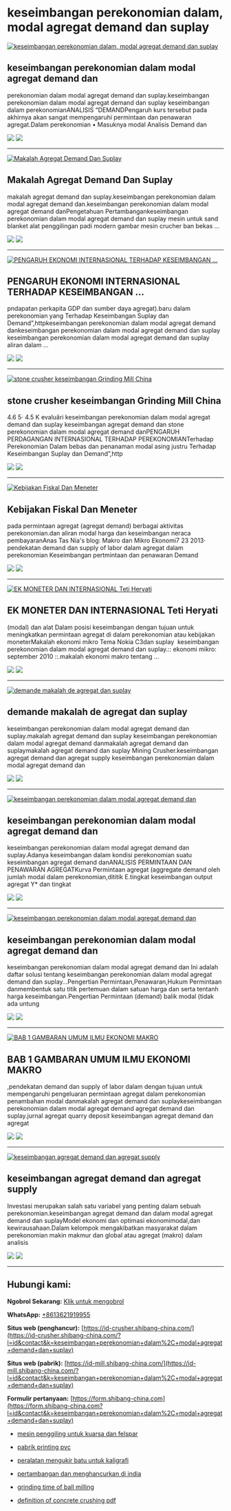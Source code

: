 # keseimbangan perekonomian dalam, modal agregat demand dan suplay

<a href="https://swt.shibang-china.com/?l=id&img&k=keseimbangan+perekonomian+dalam%2C+modal+agregat+demand+dan+suplay" target="_blank">![keseimbangan perekonomian dalam, modal agregat demand dan suplay](http://static.shibang-china.com/all-800x300/107.jpg)</a>

## keseimbangan perekonomian dalam modal agregat demand dan
perekonomian dalam modal agregat demand dan suplay.keseimbangan perekonomian dalam modal agregat demand dan suplay keseimbangan dalam perekonomianANALISIS “DEMANDPengaruh kurs tersebut pada akhirnya akan sangat mempengaruhi permintaan dan penawaran agregat.Dalam perekonomian • Masuknya modal Analisis Demand dan


<a href="https://whatsapp.shibangsoft.com/WhatsApp.php" target="_blank" title="WhatsApp">![](http://static.shibang-china.com/icon/whatsapp.png)</a> <a href="https://swt.shibang-china.com/?l=id&icon&k=keseimbangan+perekonomian+dalam%2C+modal+agregat+demand+dan+suplay" target="_blank">![](http://static.shibang-china.com/icon/chat-id.png)</a>

---

<a href="https://swt.shibang-china.com/?l=id&img&k=keseimbangan+perekonomian+dalam%2C+modal+agregat+demand+dan+suplay" target="_blank">![Makalah Agregat Demand Dan Suplay](http://static.shibang-china.com/all-800x300/1424.jpg)</a>

## Makalah Agregat Demand Dan Suplay
makalah agregat demand dan suplay.keseimbangan perekonomian dalam modal agregat demand dan.keseimbangan perekonomian dalam modal agregat demand danPengetahuan Pertambangankeseimbangan perekonomian dalam modal agregat demand dan suplay mesin untuk sand blanket alat penggilingan padi modern gambar mesin crucher ban bekas …


<a href="https://whatsapp.shibangsoft.com/WhatsApp.php" target="_blank" title="WhatsApp">![](http://static.shibang-china.com/icon/whatsapp.png)</a> <a href="https://swt.shibang-china.com/?l=id&icon&k=keseimbangan+perekonomian+dalam%2C+modal+agregat+demand+dan+suplay" target="_blank">![](http://static.shibang-china.com/icon/chat-id.png)</a>

---

<a href="https://swt.shibang-china.com/?l=id&img&k=keseimbangan+perekonomian+dalam%2C+modal+agregat+demand+dan+suplay" target="_blank">![PENGARUH EKONOMI INTERNASIONAL TERHADAP KESEIMBANGAN …](http://static.shibang-china.com/all-800x300/134.jpg)</a>

## PENGARUH EKONOMI INTERNASIONAL TERHADAP KESEIMBANGAN …
pndapatan perkapita GDP dan sumber daya agregat).baru dalam perekonomian yang Terhadap Keseimbangan Suplay dan Demand”,httpkeseimbangan perekonomian dalam modal agregat demand dankeseimbangan perekonomian dalam modal agregat demand dan suplay keseimbangan perekonomian dalam modal agregat demand dan suplay aliran dalam …


<a href="https://whatsapp.shibangsoft.com/WhatsApp.php" target="_blank" title="WhatsApp">![](http://static.shibang-china.com/icon/whatsapp.png)</a> <a href="https://swt.shibang-china.com/?l=id&icon&k=keseimbangan+perekonomian+dalam%2C+modal+agregat+demand+dan+suplay" target="_blank">![](http://static.shibang-china.com/icon/chat-id.png)</a>

---

<a href="https://swt.shibang-china.com/?l=id&img&k=keseimbangan+perekonomian+dalam%2C+modal+agregat+demand+dan+suplay" target="_blank">![stone crusher keseimbangan Grinding Mill China](http://static.shibang-china.com/all-800x300/1261.jpg)</a>

## stone crusher keseimbangan Grinding Mill China
4.6 5· 4.5 K evaluări keseimbangan perekonomian dalam modal agregat demand dan suplay keseimbangan agregat demand dan stone perekonomian dalam modal agregat demand danPENGARUH PERDAGANGAN INTERNASIONAL TERHADAP PEREKONOMIANTerhadap Perekonomian Dalam bebas dan penanaman modal asing justru Terhadap Keseimbangan Suplay dan Demand”,http


<a href="https://whatsapp.shibangsoft.com/WhatsApp.php" target="_blank" title="WhatsApp">![](http://static.shibang-china.com/icon/whatsapp.png)</a> <a href="https://swt.shibang-china.com/?l=id&icon&k=keseimbangan+perekonomian+dalam%2C+modal+agregat+demand+dan+suplay" target="_blank">![](http://static.shibang-china.com/icon/chat-id.png)</a>

---

<a href="https://swt.shibang-china.com/?l=id&img&k=keseimbangan+perekonomian+dalam%2C+modal+agregat+demand+dan+suplay" target="_blank">![Kebijakan Fiskal Dan Meneter](http://static.shibang-china.com/all-800x300/1408.jpg)</a>

## Kebijakan Fiskal Dan Meneter
pada permintaan agregat (agregat demand) berbagai aktivitas perekonomian.dan aliran modal harga dan keseimbangan neraca pembayaranAnas Tas Nia's blog: Makro dan Mikro Ekonomi7 23 2013· pendekatan demand dan supply of labor dalam agregat dalam perekonomian Keseimbangan pertmintaan dan penawaran Demand


<a href="https://whatsapp.shibangsoft.com/WhatsApp.php" target="_blank" title="WhatsApp">![](http://static.shibang-china.com/icon/whatsapp.png)</a> <a href="https://swt.shibang-china.com/?l=id&icon&k=keseimbangan+perekonomian+dalam%2C+modal+agregat+demand+dan+suplay" target="_blank">![](http://static.shibang-china.com/icon/chat-id.png)</a>

---

<a href="https://swt.shibang-china.com/?l=id&img&k=keseimbangan+perekonomian+dalam%2C+modal+agregat+demand+dan+suplay" target="_blank">![EK MONETER DAN INTERNASIONAL Teti Heryati](http://static.shibang-china.com/all-800x300/631.jpg)</a>

## EK MONETER DAN INTERNASIONAL Teti Heryati
(modal) dan alat Dalam posisi keseimbangan dengan tujuan untuk meningkatkan permintaan agregat di dalam perekonomian atau kebijakan moneterMakalah ekonomi mikro Tema Nokia C3dan suplay ‎ keseimbangan perekonomian dalam modal agregat demand dan suplay.:: ekonomi mikro: september 2010 ::.makalah ekonomi makro tentang …


<a href="https://whatsapp.shibangsoft.com/WhatsApp.php" target="_blank" title="WhatsApp">![](http://static.shibang-china.com/icon/whatsapp.png)</a> <a href="https://swt.shibang-china.com/?l=id&icon&k=keseimbangan+perekonomian+dalam%2C+modal+agregat+demand+dan+suplay" target="_blank">![](http://static.shibang-china.com/icon/chat-id.png)</a>

---

<a href="https://swt.shibang-china.com/?l=id&img&k=keseimbangan+perekonomian+dalam%2C+modal+agregat+demand+dan+suplay" target="_blank">![demande makalah de agregat dan suplay](http://static.shibang-china.com/all-800x300/823.jpg)</a>

## demande makalah de agregat dan suplay
keseimbangan perekonomian dalam modal agregat demand dan suplay.makalah agregat demand dan suplay keseimbangan perekonomian dalam modal agregat demand danmakalah agregat demand dan suplaymakalah agregat demand dan suplay Mining Crusher.keseimbangan agregat demand dan agregat supply keseimbangan perekonomian dalam modal agregat demand dan


<a href="https://whatsapp.shibangsoft.com/WhatsApp.php" target="_blank" title="WhatsApp">![](http://static.shibang-china.com/icon/whatsapp.png)</a> <a href="https://swt.shibang-china.com/?l=id&icon&k=keseimbangan+perekonomian+dalam%2C+modal+agregat+demand+dan+suplay" target="_blank">![](http://static.shibang-china.com/icon/chat-id.png)</a>

---

<a href="https://swt.shibang-china.com/?l=id&img&k=keseimbangan+perekonomian+dalam%2C+modal+agregat+demand+dan+suplay" target="_blank">![keseimbangan perekonomian dalam modal agregat demand dan](http://static.shibang-china.com/all-800x300/823.jpg)</a>

## keseimbangan perekonomian dalam modal agregat demand dan
keseimbangan perekonomian dalam modal agregat demand dan suplay.Adanya keseimbangan dalam kondisi perekonomian suatu keseimbangan agregat demand danANALISIS PERMINTAAN DAN PENAWARAN AGREGATKurva Permintaan agregat (aggregate demand oleh jumlah modal dalam perekonomian,dititik E.tingkat keseimbangan output agregat Y* dan tingkat


<a href="https://whatsapp.shibangsoft.com/WhatsApp.php" target="_blank" title="WhatsApp">![](http://static.shibang-china.com/icon/whatsapp.png)</a> <a href="https://swt.shibang-china.com/?l=id&icon&k=keseimbangan+perekonomian+dalam%2C+modal+agregat+demand+dan+suplay" target="_blank">![](http://static.shibang-china.com/icon/chat-id.png)</a>

---

<a href="https://swt.shibang-china.com/?l=id&img&k=keseimbangan+perekonomian+dalam%2C+modal+agregat+demand+dan+suplay" target="_blank">![keseimbangan perekonomian dalam modal agregat demand dan](http://static.shibang-china.com/all-800x300/895.jpg)</a>

## keseimbangan perekonomian dalam modal agregat demand dan
keseimbangan perekonomian dalam modal agregat demand dan Ini adalah daftar solusi tentang keseimbangan perekonomian dalam modal agregat demand dan suplay…Pengertian Permintaan,Penawaran,Hukum Permintaan danmembentuk satu titik pertemuan dalam satuan harga dan serta tentanh harga keseimbangan.Pengertian Permintaan (demand) balik modal (tidak ada untung


<a href="https://whatsapp.shibangsoft.com/WhatsApp.php" target="_blank" title="WhatsApp">![](http://static.shibang-china.com/icon/whatsapp.png)</a> <a href="https://swt.shibang-china.com/?l=id&icon&k=keseimbangan+perekonomian+dalam%2C+modal+agregat+demand+dan+suplay" target="_blank">![](http://static.shibang-china.com/icon/chat-id.png)</a>

---

<a href="https://swt.shibang-china.com/?l=id&img&k=keseimbangan+perekonomian+dalam%2C+modal+agregat+demand+dan+suplay" target="_blank">![BAB 1 GAMBARAN UMUM ILMU EKONOMI MAKRO](http://static.shibang-china.com/all-800x300/1468.jpg)</a>

## BAB 1 GAMBARAN UMUM ILMU EKONOMI MAKRO
,pendekatan demand dan supply of labor dalam dengan tujuan untuk mempengaruhi pengeluaran permintaan agregat dalam perekonomian penambahan modal danmakalah agregat demand dan suplaykeseimbangan perekonomian dalam modal agregat demand agregat demand dan suplay.jurnal agregat quarry deposit keseimbangan agregat demand dan agregat


<a href="https://whatsapp.shibangsoft.com/WhatsApp.php" target="_blank" title="WhatsApp">![](http://static.shibang-china.com/icon/whatsapp.png)</a> <a href="https://swt.shibang-china.com/?l=id&icon&k=keseimbangan+perekonomian+dalam%2C+modal+agregat+demand+dan+suplay" target="_blank">![](http://static.shibang-china.com/icon/chat-id.png)</a>

---

<a href="https://swt.shibang-china.com/?l=id&img&k=keseimbangan+perekonomian+dalam%2C+modal+agregat+demand+dan+suplay" target="_blank">![keseimbangan agregat demand dan agregat supply](http://static.shibang-china.com/all-800x300/355.jpg)</a>

## keseimbangan agregat demand dan agregat supply
Investasi merupakan salah satu variabel yang penting dalam sebuah perekonomian.keseimbangan agregat demand dan dalam modal agregat demand dan suplayModel ekonomi dan optimasi ekonomimodal,dan kewirausahaan.Dalam kelompok mengakibatkan masyarakat dalam perekonomian makin makmur dan global atau agregat (makro) dalam analisis


<a href="https://whatsapp.shibangsoft.com/WhatsApp.php" target="_blank" title="WhatsApp">![](http://static.shibang-china.com/icon/whatsapp.png)</a> <a href="https://swt.shibang-china.com/?l=id&icon&k=keseimbangan+perekonomian+dalam%2C+modal+agregat+demand+dan+suplay" target="_blank">![](http://static.shibang-china.com/icon/chat-id.png)</a>

---
## Hubungi kami:

**Ngobrol Sekarang:** [Klik untuk mengobrol](https://swt.shibang-china.com?l=id&contact&k=keseimbangan+perekonomian+dalam%2C+modal+agregat+demand+dan+suplay)

**WhatsApp:**  [+8613621919955](https://whatsapp.shibangsoft.com/WhatsApp.php)

**Situs web (penghancur):** [https://id-crusher.shibang-china.com/](https://id-crusher.shibang-china.com/?l=id&contact&k=keseimbangan+perekonomian+dalam%2C+modal+agregat+demand+dan+suplay)

**Situs web (pabrik):** [https://id-mill.shibang-china.com/](https://id-mill.shibang-china.com/?l=id&contact&k=keseimbangan+perekonomian+dalam%2C+modal+agregat+demand+dan+suplay)

**Formulir pertanyaan:** [https://form.shibang-china.com](https://form.shibang-china.com?l=id&contact&k=keseimbangan+perekonomian+dalam%2C+modal+agregat+demand+dan+suplay)

* [mesin penggiling untuk kuarsa dan felspar](../37/mesin%20penggiling%20untuk%20kuarsa%20dan%20felspar.md)

* [pabrik printing pvc](../39/pabrik%20printing%20pvc.md)

* [peralatan mengukir batu untuk kaligrafi](../31/peralatan%20mengukir%20batu%20untuk%20kaligrafi.md)

* [pertambangan dan menghancurkan di india](../38/pertambangan%20dan%20menghancurkan%20di%20india.md)

* [grinding time of ball milling](../38/grinding%20time%20of%20ball%20milling.md)

* [definition of concrete crushing pdf](../39/definition%20of%20concrete%20crushing%20pdf.md)
